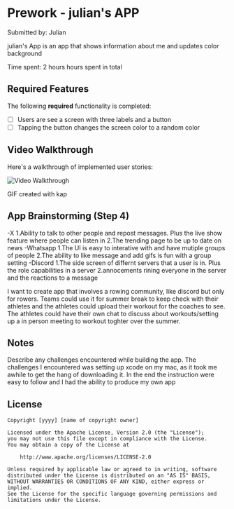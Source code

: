 # Prework - julian's APP

Submitted by: Julian

julian's App is an app that shows information about me and updates color background

Time spent: 2 hours hours spent in total

## Required Features

The following **required** functionality is completed:

- [ ] Users are see a screen with three labels and a button
- [ ] Tapping the button changes the screen color to a random color
 
## Video Walkthrough

Here's a walkthrough of implemented user stories:

<img src='https://i.imgur.com/nZxhRm6.gif' title='Video Walkthrough' width='' alt='Video Walkthrough' />

<!-- Replace this with whatever GIF tool you used! -->
GIF created with kap
<!-- Recommended tools:
[Kap](https://getkap.co/) for macOS
-->

## App Brainstorming (Step 4)

-X
1.Ability to talk to other people and repost messages. Plus the live show feature where people can listen in
2.The trending page to be up to date on news
-Whatsapp
1.The UI is easy to interative with and have mutiple groups of people
2.The ability to like message and add gifs is fun with a group setting
-Discord
1.The side screen of differnt servers that a user is in. Plus the role capabilities in a server
2.annocements rining everyone in the server and the reactions to a message

I want to create app that involves a rowing community, like discord but only for rowers. Teams could use it for summer break to keep check with their athletes and the athletes could upload their workout for the coaches to see.
The athletes could have their own chat to discuss about workouts/setting up a in person meeting to workout toghter over the summer.



## Notes

Describe any challenges encountered while building the app.
The challenges I encountered was setting up xcode on my mac, as it took me awhile to get the hang of downloading it. In the end the instruction were easy to follow and I had the ability to produce my own app 


## License

    Copyright [yyyy] [name of copyright owner]

    Licensed under the Apache License, Version 2.0 (the "License");
    you may not use this file except in compliance with the License.
    You may obtain a copy of the License at

        http://www.apache.org/licenses/LICENSE-2.0

    Unless required by applicable law or agreed to in writing, software
    distributed under the License is distributed on an "AS IS" BASIS,
    WITHOUT WARRANTIES OR CONDITIONS OF ANY KIND, either express or implied.
    See the License for the specific language governing permissions and
    limitations under the License.